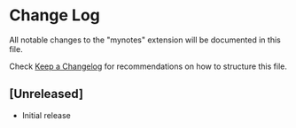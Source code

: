 # Change Log

All notable changes to the "mynotes" extension will be documented in this file.

Check [Keep a Changelog](http://keepachangelog.com/) for recommendations on how to structure this file.

## [Unreleased]

- Initial release